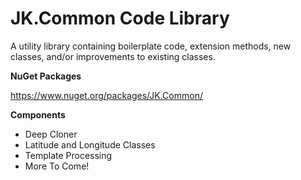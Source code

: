 # JK.Common Code Library

A utility library containing boilerplate code, extension methods, new classes, and/or improvements to existing classes.

**NuGet Packages**

https://www.nuget.org/packages/JK.Common/

**Components**

 - Deep Cloner
 - Latitude and Longitude Classes
 - Template Processing
 - More To Come!
